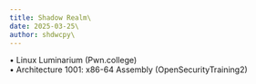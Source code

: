 ```yaml
---
title: Shadow Realm\
date: 2025-03-25\
author: shdwcpy\
---
```


• Linux Luminarium (Pwn.college)\
• Architecture 1001: x86-64 Assembly (OpenSecurityTraining2)
